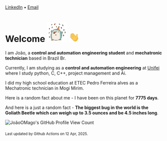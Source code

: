 [LinkedIn](https://www.linkedin.com/in/joão-pedro-gozzoli-b95641301/) &bull;
[Email](joaopedrogozzoli@gmail.com)

# Welcome <img src="happy.gif" height="64px" /> <img src="wave.gif" height="32px" />

I am João, a  **control and automation engineering student** and **mechatronic technician** based in Brazil Br.

Currently, I am studying as a **control and automation engineering** at [Unifei](https://unifei.edu.br) where I study python, C, C++, project management and Ai.

I did my high school education at ETEC Pedro Ferreira alves as a Mechatronic technician in Mogi Mirim.

Here is a random fact about me - I have been on this planet for **7775 days**.

And here is a just a random fact -  **The biggest bug in the world is the Goliath Beetle which can weigh up to 3.5 ounces and be 4.5 inches long**.

![JoãoOMago's GitHub Profile View Count](https://komarev.com/ghpvc/?username=JoaoOMago)

<sub>Last updated by Github Actions on 12 Apr, 2025.</sub>

